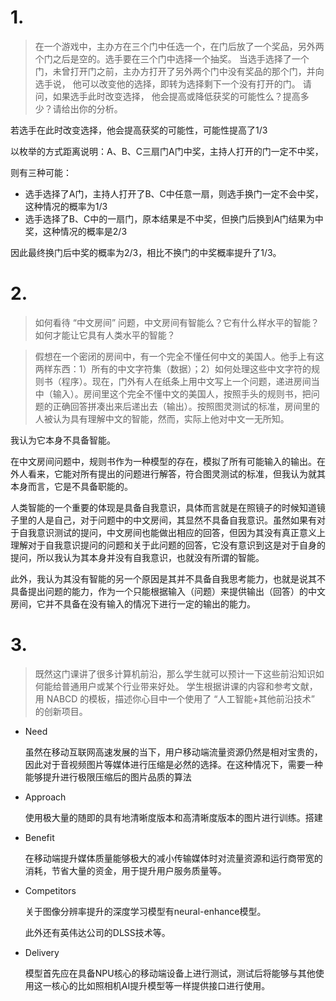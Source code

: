 # 1.
>在一个游戏中，主办方在三个门中任选一个，在门后放了一个奖品，另外两个门之后是空的。选手要在三个门中选择一个抽奖。 当选手选择了一个门，未曾打开门之前，主办方打开了另外两个门中没有奖品的那个门，并向选手说， 他可以改变他的选择，即转为选择剩下一个没有打开的门。 请问，如果选手此时改变选择， 他会提高或降低获奖的可能性么？提高多少？请给出你的分析。 

若选手在此时改变选择，他会提高获奖的可能性，可能性提高了1/3

以枚举的方式距离说明：A、B、C三扇门A门中奖，主持人打开的门一定不中奖，

则有三种可能：

- 选手选择了A门，主持人打开了B、C中任意一扇，则选手换门一定不会中奖，这种情况的概率为1/3
- 选手选择了B、C中的一扇门，原本结果是不中奖，但换门后换到A门结果为中奖，这种情况的概率是2/3

因此最终换门后中奖的概率为2/3，相比不换门的中奖概率提升了1/3。



# 2.
>如何看待 “中文房间” 问题，中文房间有智能么？它有什么样水平的智能？如何才能让它具有人类水平的智能？

>假想在一个密闭的房间中，有一个完全不懂任何中文的美国人。他手上有这两样东西：1）所有的中文字符集（数据）；2）如何处理这些中文字符的规则书（程序）。现在，门外有人在纸条上用中文写上一个问题，递进房间当中（输入）。房间里这个完全不懂中文的美国人，按照手头的规则书，把问题的正确回答拼凑出来后递出去（输出）。按照图灵测试的标准，房间里的人被认为具有理解中文的智能，然而，实际上他对中文一无所知。

我认为它本身不具备智能。

在中文房间问题中，规则书作为一种模型的存在，模拟了所有可能输入的输出。在外人看来，它能对所有提出的问题进行解答，符合图灵测试的标准，但我认为就其本身而言，它是不具备职能的。

人类智能的一个重要的体现是具备自我意识，具体而言就是在照镜子的时候知道镜子里的人是自己，对于问题中的中文房间，其显然不具备自我意识。虽然如果有对于自我意识测试的提问，中文房间也能做出相应的回答，但因为其没有真正意义上理解对于自我意识提问的问题和关于此问题的回答，它没有意识到这是对于自身的提问，所以我认为其本身并没有自我意识，也就没有所谓的智能。

此外，我认为其没有智能的另一个原因是其并不具备自我思考能力，也就是说其不具备提出问题的能力，作为一个只能根据输入（问题）来提供输出（回答）的中文房间，它并不具备在没有输入的情况下进行一定的输出的能力。

# 3.
>既然这门课讲了很多计算机前沿，那么学生就可以预计一下这些前沿知识如何能给普通用户或某个行业带来好处。 学生根据讲课的内容和参考文献，用 NABCD 的模板，描述你心目中一个使用了 “人工智能+其他前沿技术” 的创新项目。 

- Need
  
  虽然在移动互联网高速发展的当下，用户移动端流量资源仍然是相对宝贵的，因此对于音视频图片等媒体进行压缩是必然的选择。在这种情况下，需要一种能够提升进行极限压缩后的图片品质的算法

- Approach

  使用极大量的随即的具有地清晰度版本和高清晰度版本的图片进行训练。搭建

- Benefit

  在移动端提升媒体质量能够极大的减小传输媒体时对流量资源和运行商带宽的消耗，节省大量的资金，用于提升用户服务质量等。

- Competitors

  关于图像分辨率提升的深度学习模型有neural-enhance模型。

  此外还有英伟达公司的DLSS技术等。

- Delivery

  模型首先应在具备NPU核心的移动端设备上进行测试，测试后将能够与其他使用这一核心的比如照相机AI提升模型等一样提供接口进行使用。

